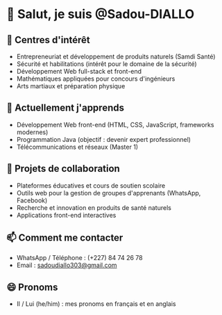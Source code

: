 # 👋 Salut, je suis @Sadou-DIALLO

## 👀 Centres d'intérêt
- Entrepreneuriat et développement de produits naturels (Samdi Santé)
- Sécurité et habilitations (intérêt pour le domaine de la sécurité)
- Développement Web full-stack et front-end
- Mathématiques appliquées pour concours d'ingénieurs
- Arts martiaux et préparation physique

## 🌱 Actuellement j'apprends
- Développement Web front-end (HTML, CSS, JavaScript, frameworks modernes)
- Programmation Java (objectif : devenir expert professionnel)
- Télécommunications et réseaux (Master 1)

## 💞️ Projets de collaboration
- Plateformes éducatives et cours de soutien scolaire
- Outils web pour la gestion de groupes d'apprenants (WhatsApp, Facebook)
- Recherche et innovation en produits de santé naturels
- Applications front-end interactives

## 📫 Comment me contacter
- WhatsApp / Téléphone : (+227) 84 74 26 78
- Email : sadoudiallo303@gmail.com

## 😄 Pronoms
- Il / Lui (he/him) : mes pronoms en français et en anglais

